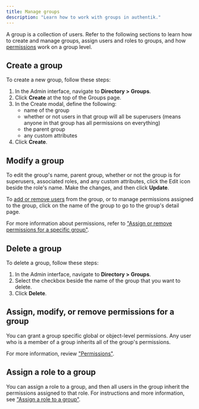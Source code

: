 ```yaml
---
title: Manage groups
description: "Learn how to work with groups in authentik."
---
```


A group is a collection of users. Refer to the following sections to learn how to create and manage groups, assign users and roles to groups, and how [permissions](../access-control/manage_permissions.md) work on a group level.

## Create a group

To create a new group, follow these steps:

1. In the Admin interface, navigate to **Directory > Groups**.
2. Click **Create** at the top of the Groups page.
3. In the Create modal, define the following:
    - name of the group
    - whether or not users in that group will all be superusers (means anyone in that group has all permissions on everything)
    - the parent group
    - any custom attributes
4. Click **Create**.

## Modify a group

To edit the group's name, parent group, whether or not the group is for superusers, associated roles, and any custom attributes, click the Edit icon beside the role's name. Make the changes, and then click **Update**.

To [add or remove users](../user/user_basic_operations.md#add-a-user-to-a-group) from the group, or to manage permissions assigned to the group, click on the name of the group to go to the group's detail page.

For more information about permissions, refer to ["Assign or remove permissions for a specific group"](../access-control/manage_permissions.md#assign-or-remove-permissions-for-a-specific-group).

## Delete a group

To delete a group, follow these steps:

1. In the Admin interface, navigate to **Directory > Groups**.
2. Select the checkbox beside the name of the group that you want to delete.
3. Click **Delete**.

## Assign, modify, or remove permissions for a group

You can grant a group specific global or object-level permissions. Any user who is a member of a group inherits all of the group's permissions.

For more information, review ["Permissions"](../access-control/permissions.md).

## Assign a role to a group

You can assign a role to a group, and then all users in the group inherit the permissions assigned to that role. For instructions and more information, see ["Assign a role to a group"](../roles/manage_roles.md#assign-a-role-to-a-group).
